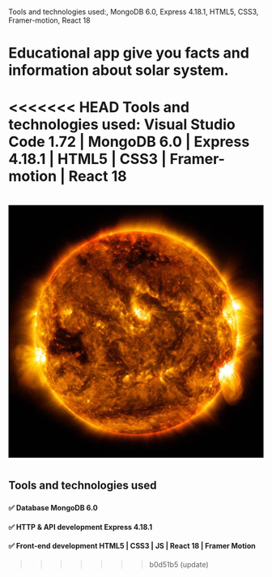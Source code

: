 
Tools and technologies used:, MongoDB 6.0, Express 4.18.1, HTML5, CSS3, Framer-motion, React 18
###
###
###
# Educational app give you facts and information about solar system.
<<<<<<< HEAD
Tools and technologies used: Visual Studio Code 1.72 | MongoDB 6.0 | Express 4.18.1 | HTML5 | CSS3 | Framer-motion | React 18
=======
#
###
###
###
#
![image info](./client/src/images/sun.jpg)
#
###
###

###
###
###
###
###
## Tools and technologies used
###
###
###
###
###
#### ✅ Database  MongoDB 6.0
#### ✅ HTTP & API development  Express 4.18.1
#### ✅ Front-end development  HTML5 | CSS3 | JS | React 18 | Framer Motion


>>>>>>> b0d51b5 (update)
